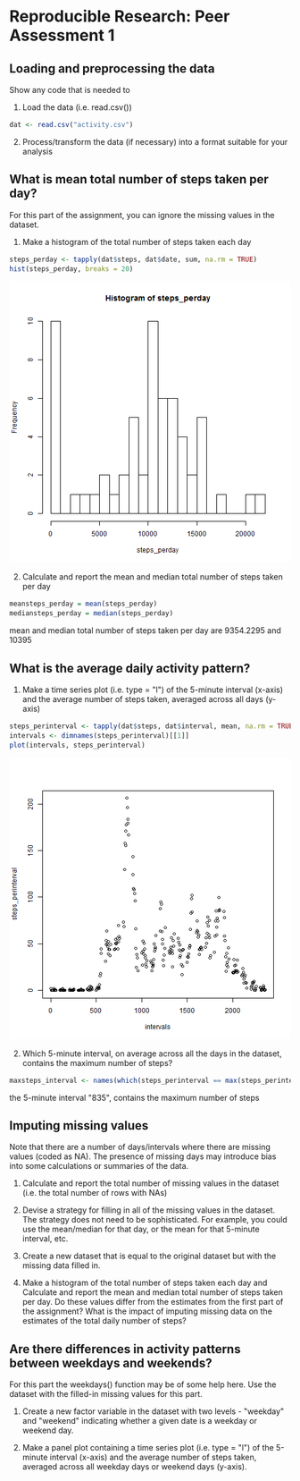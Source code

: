 # Reproducible Research: Peer Assessment 1


## Loading and preprocessing the data

Show any code that is needed to

1. Load the data (i.e. read.csv())


```r
dat <- read.csv("activity.csv")
```


2. Process/transform the data (if necessary) into a format suitable for your analysis




## What is mean total number of steps taken per day?

For this part of the assignment, you can ignore the missing values in the dataset.

1. Make a histogram of the total number of steps taken each day


```r
steps_perday <- tapply(dat$steps, dat$date, sum, na.rm = TRUE)
hist(steps_perday, breaks = 20)
```

![plot of chunk unnamed-chunk-3](figure/unnamed-chunk-3.png) 


2. Calculate and report the mean and median total number of steps taken per day


```r
meansteps_perday = mean(steps_perday)
mediansteps_perday = median(steps_perday)
```


mean and median total number of steps taken per day are 9354.2295 and 10395

## What is the average daily activity pattern?

1. Make a time series plot (i.e. type = "l") of the 5-minute interval (x-axis) and the average number of steps taken, averaged across all days (y-axis)


```r
steps_perinterval <- tapply(dat$steps, dat$interval, mean, na.rm = TRUE)
intervals <- dimnames(steps_perinterval)[[1]]
plot(intervals, steps_perinterval)
```

![plot of chunk unnamed-chunk-5](figure/unnamed-chunk-5.png) 


2. Which 5-minute interval, on average across all the days in the dataset, contains the maximum number of steps?


```r
maxsteps_interval <- names(which(steps_perinterval == max(steps_perinterval)))
```


the 5-minute interval "835", contains the maximum number of steps

## Imputing missing values

Note that there are a number of days/intervals where there are missing values (coded as NA). The presence of missing days may introduce bias into some calculations or summaries of the data.

1. Calculate and report the total number of missing values in the dataset (i.e. the total number of rows with NAs)

2. Devise a strategy for filling in all of the missing values in the dataset. The strategy does not need to be sophisticated. For example, you could use the mean/median for that day, or the mean for that 5-minute interval, etc.

3. Create a new dataset that is equal to the original dataset but with the missing data filled in.

4. Make a histogram of the total number of steps taken each day and Calculate and report the mean and median total number of steps taken per day. Do these values differ from the estimates from the first part of the assignment? What is the impact of imputing missing data on the estimates of the total daily number of steps?

## Are there differences in activity patterns between weekdays and weekends?

For this part the weekdays() function may be of some help here. Use the dataset with the filled-in missing values for this part.

1. Create a new factor variable in the dataset with two levels - "weekday" and "weekend" indicating whether a given date is a weekday or weekend day.

2. Make a panel plot containing a time series plot (i.e. type = "l") of the 5-minute interval (x-axis) and the average number of steps taken, averaged across all weekday days or weekend days (y-axis).
